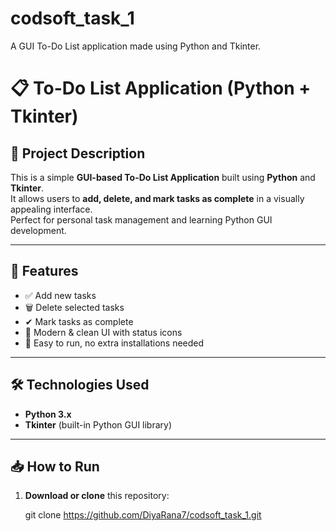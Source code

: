 # codsoft_task_1
A GUI To-Do List application made using Python and Tkinter.
# 📋 To-Do List Application (Python + Tkinter)

## 📌 Project Description
This is a simple **GUI-based To-Do List Application** built using **Python** and **Tkinter**.  
It allows users to **add, delete, and mark tasks as complete** in a visually appealing interface.  
Perfect for personal task management and learning Python GUI development.

---

## 🚀 Features
- ✅ Add new tasks  
- 🗑 Delete selected tasks  
- ✔ Mark tasks as complete  
- 🎨 Modern & clean UI with status icons  
- 📂 Easy to run, no extra installations needed

---

## 🛠 Technologies Used
- **Python 3.x**
- **Tkinter** (built-in Python GUI library)

---

## 📥 How to Run
1. **Download or clone** this repository:  
   
   git clone https://github.com/DiyaRana7/codsoft_task_1.git

